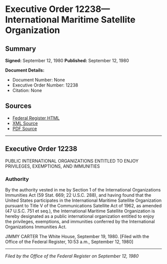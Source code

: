 # Executive Order 12238—International Maritime Satellite Organization

## Summary

**Signed:** September 12, 1980
**Published:** September 12, 1980

**Document Details:**
- Document Number: None
- Executive Order Number: 12238
- Citation: None

## Sources
- [Federal Register HTML](https://www.presidency.ucsb.edu/documents/executive-order-12238-international-maritime-satellite-organization)
- [XML Source](None)
- [PDF Source](None)

---

## Executive Order 12238

PUBLIC INTERNATIONAL ORGANIZATIONS ENTITLED
TO ENJOY PRIVILEGES, EXEMPTIONS, AND IMMUNITIES
### Authority

By the authority vested in me by Section 1 of the International Organizations Immunities Act (59 Stat. 669; 22 U.S.C. 288), and having found that the United States participates in the International Maritime Satellite Organization pursuant to Title V of the Communications Satellite Act of 1962, as amended (47 U.S.C. 751 et seq.), the International Maritime Satellite Organization is hereby designated as a public international organization entitled to enjoy the privileges, exemptions, and immunities conferred by the International Organizations Immunities Act.

JIMMY CARTER
The White House,
September 19, 1980.
[Filed with the Office of the Federal Register, 10:53 a.m., September 12, 1980]

---

*Filed by the Office of the Federal Register on September 12, 1980*
